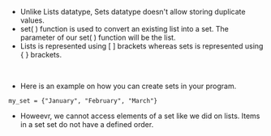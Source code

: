 * Unlike Lists datatype, Sets datatype doesn't allow storing duplicate values.
* set( ) function is used to convert an existing list into a set. The parameter of our set( ) function will be the list.
* Lists is represented using [ ] brackets whereas sets is represented using { } brackets.
<br>

* Here is an example on how you can create sets in your program.

```
my_set = {"January", "February", "March"}

```
* Howeevr, we cannot access elements of a set like we did on lists. Items in a set set do not have a defined order.

